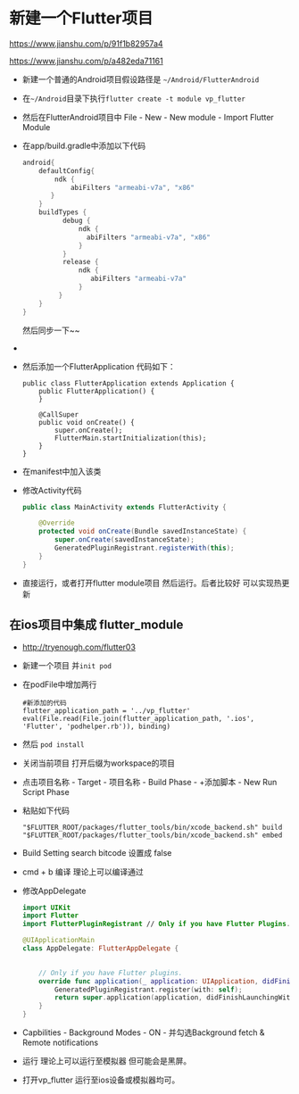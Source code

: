# 新建一个Flutter项目

https://www.jianshu.com/p/91f1b82957a4

https://www.jianshu.com/p/a482eda71161

- 新建一个普通的Android项目假设路径是 `~/Android/FlutterAndroid`

- 在`~/Android`目录下执行`flutter create -t module vp_flutter`

- 然后在FlutterAndroid项目中 File - New - New module - Import Flutter Module

- 在app/build.gradle中添加以下代码

  ```groovy
  android{
      defaultConfig{
          ndk {
              abiFilters "armeabi-v7a", "x86"
         }
      }
      buildTypes {
            debug {
                ndk {
                  abiFilters "armeabi-v7a", "x86"
                }
            }
            release {
                ndk {
                   abiFilters "armeabi-v7a"
                }   
           }
      }
  }
  ```

  然后同步一下~~

- 

- 然后添加一个FlutterApplication 代码如下：

  ```
  public class FlutterApplication extends Application {
      public FlutterApplication() {
      }
  
      @CallSuper
      public void onCreate() {
          super.onCreate();
          FlutterMain.startInitialization(this);
      }
  }
  ```

  

- 在manifest中加入该类

- 修改Activity代码

  ```Java
  public class MainActivity extends FlutterActivity {
  
      @Override
      protected void onCreate(Bundle savedInstanceState) {
          super.onCreate(savedInstanceState);
          GeneratedPluginRegistrant.registerWith(this);
      }
  }
  ```

- 直接运行，或者打开flutter module项目 然后运行。后者比较好 可以实现热更新

## 在ios项目中集成 flutter_module

- http://tryenough.com/flutter03

- 新建一个项目 并`init pod`

- 在podFile中增加两行

  ```
  #新添加的代码
  flutter_application_path = '../vp_flutter'
  eval(File.read(File.join(flutter_application_path, '.ios', 'Flutter', 'podhelper.rb')), binding)
  ```

- 然后 `pod install`

- 关闭当前项目 打开后缀为workspace的项目

- 点击项目名称 - Target - 项目名称 - Build Phase - +添加脚本 - New Run Script Phase

- 粘贴如下代码

  ```
  "$FLUTTER_ROOT/packages/flutter_tools/bin/xcode_backend.sh" build
  "$FLUTTER_ROOT/packages/flutter_tools/bin/xcode_backend.sh" embed
  ```

- Build Setting search bitcode 设置成 false

- cmd + b 编译 理论上可以编译通过

- 修改AppDelegate

  ```swift
  import UIKit
  import Flutter
  import FlutterPluginRegistrant // Only if you have Flutter Plugins.
  
  @UIApplicationMain
  class AppDelegate: FlutterAppDelegate {
      
  
      // Only if you have Flutter plugins.
      override func application(_ application: UIApplication, didFinishLaunchingWithOptions launchOptions: [UIApplication.LaunchOptionsKey: Any]?) -> Bool {
          GeneratedPluginRegistrant.register(with: self);
          return super.application(application, didFinishLaunchingWithOptions: launchOptions);
      }
  }
  ```

- Capbilities - Background Modes - ON - 并勾选Background fetch & Remote notifications

- 运行 理论上可以运行至模拟器 但可能会是黑屏。

- 打开vp_flutter 运行至ios设备或模拟器均可。